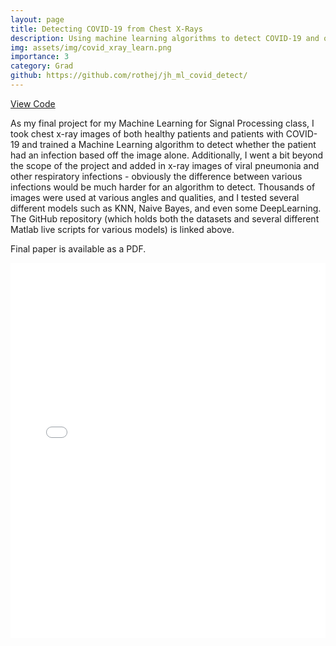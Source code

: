 ```yaml
---
layout: page
title: Detecting COVID-19 from Chest X-Rays
description: Using machine learning algorithms to detect COVID-19 and other respiratory illness using radiographic images.
img: assets/img/covid_xray_learn.png
importance: 3
category: Grad
github: https://github.com/rothej/jh_ml_covid_detect/
---
```


<div class="d-flex justify-content-center mb-4">
  <a href="https://github.com/rothej/jh_ml_covid_detect/" class="btn btn-outline-primary" target="_blank">
    <i class="fab fa-github"></i> View Code
  </a>
</div>

As my final project for my Machine Learning for Signal Processing class, I took chest x-ray images of both healthy patients and patients with COVID-19 and trained a Machine Learning algorithm to detect whether the patient had an infection based off the image alone. Additionally, I went a bit beyond the scope of the project and added in x-ray images of viral pneumonia and other respiratory infections - obviously the difference between various infections would be much harder for an algorithm to detect. Thousands of images were used at various angles and qualities, and I tested several different models such as KNN, Naive Bayes, and even some DeepLearning. The GitHub repository (which holds both the datasets and several different Matlab live scripts for various models) is linked above.

Final paper is available as a PDF.

<div class="pdf-container" style="height: 600px;">
  <embed src="{{ '/assets/pdf/covid_xray.pdf' | relative_url }}" 
         type="application/pdf" 
         width="100%" 
         height="100%">
</div>